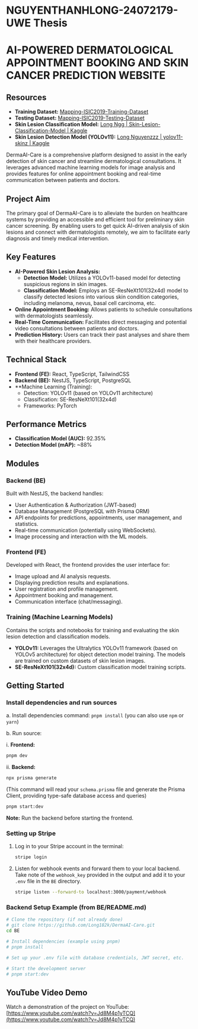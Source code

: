 # NGUYENTHANHLONG-24072179-UWE Thesis 
# AI-POWERED DERMATOLOGICAL APPOINTMENT BOOKING AND SKIN CANCER PREDICTION WEBSITE

## Resources

- **Training Dataset:** [Mapping-ISIC2019-Training-Dataset](https://www.kaggle.com/datasets/longngg/mapping-isic2019-training-dataset)
- **Testing Dataset:** [Mapping-ISIC2019-Testing-Dataset](https://www.kaggle.com/datasets/longngg/mapping-isic2019-testing-dataset)
- **Skin Lesion Classification Model:** [Long Ngg | Skin-Lesion-Classification-Model | Kaggle](https://www.kaggle.com/models/longngg/skin-lesion-classification-model)
- **Skin Lesion Detection Model (YOLOv11):** [Long Nguyenzzz | yolov11-skinz | Kaggle](https://www.kaggle.com/models/longnguyenzzz/yolov11-skinz/pyTorch/default/1)

DermaAI-Care is a comprehensive platform designed to assist in the early detection of skin cancer and streamline dermatological consultations. It leverages advanced machine learning models for image analysis and provides features for online appointment booking and real-time communication between patients and doctors.

## Project Aim

The primary goal of DermaAI-Care is to alleviate the burden on healthcare systems by providing an accessible and efficient tool for preliminary skin cancer screening. By enabling users to get quick AI-driven analysis of skin lesions and connect with dermatologists remotely, we aim to facilitate early diagnosis and timely medical intervention.

## Key Features

- **AI-Powered Skin Lesion Analysis:**
  - **Detection Model:** Utilizes a YOLOv11-based model for detecting suspicious regions in skin images.
  - **Classification Model:** Employs an SE-ResNeXt101(32x4d) model to classify detected lesions into various skin condition categories, including melanoma, nevus, basal cell carcinoma, etc.
- **Online Appointment Booking:** Allows patients to schedule consultations with dermatologists seamlessly.
- **Real-Time Communication:** Facilitates direct messaging and potential video consultations between patients and doctors.
- **Prediction History:** Users can track their past analyses and share them with their healthcare providers.

## Technical Stack

- **Frontend (FE):** React, TypeScript, TailwindCSS
- **Backend (BE):** NestJS, TypeScript, PostgreSQL
- \*\*Machine Learning (Training):
  - Detection: YOLOv11 (based on YOLOv11 architecture)
  - Classification: SE-ResNeXt101(32x4d)
  - Frameworks: PyTorch

## Performance Metrics

- **Classification Model (AUC):** 92.35%
- **Detection Model (mAP):** ~88%

## Modules

### Backend (BE)

Built with NestJS, the backend handles:

- User Authentication & Authorization (JWT-based)
- Database Management (PostgreSQL with Prisma ORM)
- API endpoints for predictions, appointments, user management, and statistics.
- Real-time communication (potentially using WebSockets).
- Image processing and interaction with the ML models.

### Frontend (FE)

Developed with React, the frontend provides the user interface for:

- Image upload and AI analysis requests.
- Displaying prediction results and explanations.
- User registration and profile management.
- Appointment booking and management.
- Communication interface (chat/messaging).

### Training (Machine Learning Models)

Contains the scripts and notebooks for training and evaluating the skin lesion detection and classification models.

- **YOLOv11:** Leverages the Ultralytics YOLOv11 framework (based on YOLOv5 architecture) for object detection model training. The models are trained on custom datasets of skin lesion images.
- **SE-ResNeXt101(32x4d):** Custom classification model training scripts.

## Getting Started

### Install dependencies and run sources

a. Install dependencies command: `pnpm install` (you can also use `npm` or `yarn`)

b. Run source:

i. **Frontend:** 
```bash
pnpm dev
```
ii. **Backend:** 

```bash
npx prisma generate 
```
(This command will read your `schema.prisma` file and generate the Prisma Client, providing type-safe database access and queries) 

```bash
pnpm start:dev
```

**Note:** Run the backend before starting the frontend.

### Setting up Stripe

1.  Log in to your Stripe account in the terminal:
    ```bash
    stripe login
    ```
2.  Listen for webhook events and forward them to your local backend. Take note of the `webhook_key` provided in the output and add it to your `.env` file in the `BE` directory.
    ```bash
    stripe listen --forward-to localhost:3000/payment/webhook
    ```

### Backend Setup Example (from BE/README.md)

```bash
# Clone the repository (if not already done)
# git clone https://github.com/Long182k/DermaAI-Care.git
cd BE

# Install dependencies (example using pnpm)
# pnpm install

# Set up your .env file with database credentials, JWT secret, etc.

# Start the development server
# pnpm start:dev
```

## YouTube Video Demo

Watch a demonstration of the project on YouTube: [https://www.youtube.com/watch?v=Jd8M4p1yTCQ](https://www.youtube.com/watch?v=Jd8M4p1yTCQ)
